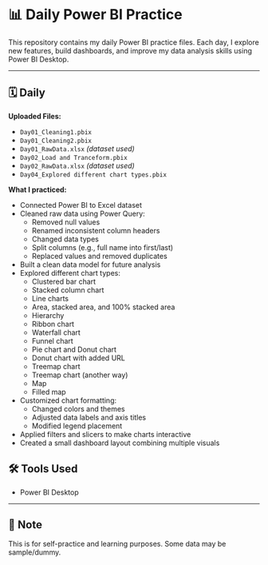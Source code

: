 # 📊 Daily Power BI Practice

This repository contains my daily Power BI practice files. Each day, I explore new features, build dashboards, and improve my data analysis skills using Power BI Desktop.

---

## 🗓️ Daily ##

**Uploaded Files:**
- `Day01_Cleaning1.pbix`
- `Day01_Cleaning2.pbix`
- `Day01_RawData.xlsx` *(dataset used)*
- `Day02_Load and Tranceform.pbix`
- `Day02_RawData.xlsx` *(dataset used)*
- `Day04_Explored different chart types.pbix`

**What I practiced:**
- Connected Power BI to Excel dataset
- Cleaned raw data using Power Query:
  - Removed null values
  - Renamed inconsistent column headers
  - Changed data types
  - Split columns (e.g., full name into first/last)
  - Replaced values and removed duplicates
- Built a clean data model for future analysis
- Explored different chart types:
  - Clustered bar chart
  - Stacked column chart
  - Line charts
  - Area, stacked area, and 100% stacked area
  - Hierarchy
  - Ribbon chart
  - Waterfall chart
  - Funnel chart
  - Pie chart and Donut chart
  - Donut chart with added URL
  - Treemap chart
  - Treemap chart (another way)
  - Map
  - Filled map
- Customized chart formatting:
  - Changed colors and themes
  - Adjusted data labels and axis titles
  - Modified legend placement
- Applied filters and slicers to make charts interactive
- Created a small dashboard layout combining multiple visuals





## 🛠 Tools Used
- Power BI Desktop

---

## 📌 Note
This is for self-practice and learning purposes. Some data may be sample/dummy.

